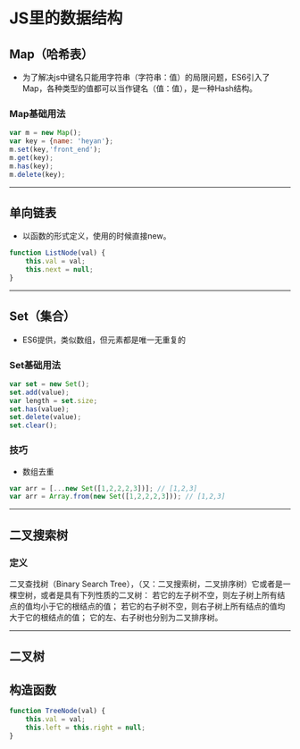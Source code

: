# JS里的数据结构

## Map（哈希表）

- 为了解决js中键名只能用字符串（字符串：值）的局限问题，ES6引入了Map，各种类型的值都可以当作键名（值：值），是一种Hash结构。

### Map基础用法

```javascript
var m = new Map();
var key = {name: 'heyan'};
m.set(key,'front_end');
m.get(key);
m.has(key);
m.delete(key);
```

---

## 单向链表

- 以函数的形式定义，使用的时候直接new。

```javascript
function ListNode(val) {
    this.val = val;
    this.next = null;
}
```

---

## Set（集合）

- ES6提供，类似数组，但元素都是唯一无重复的

### Set基础用法

```javascript
var set = new Set();
set.add(value);
var length = set.size;
set.has(value);
set.delete(value);
set.clear();
```

### 技巧

- 数组去重

```javascript
var arr = [...new Set([1,2,2,2,3])]; // [1,2,3]
var arr = Array.from(new Set([1,2,2,2,3])); // [1,2,3]
```
---

## 二叉搜索树

### 定义

二叉查找树（Binary Search Tree），（又：二叉搜索树，二叉排序树）它或者是一棵空树，或者是具有下列性质的二叉树： 若它的左子树不空，则左子树上所有结点的值均小于它的根结点的值； 若它的右子树不空，则右子树上所有结点的值均大于它的根结点的值； 它的左、右子树也分别为二叉排序树。

---

## 二叉树

## 构造函数

```javascript
function TreeNode(val) {
    this.val = val;
    this.left = this.right = null;
}
```

